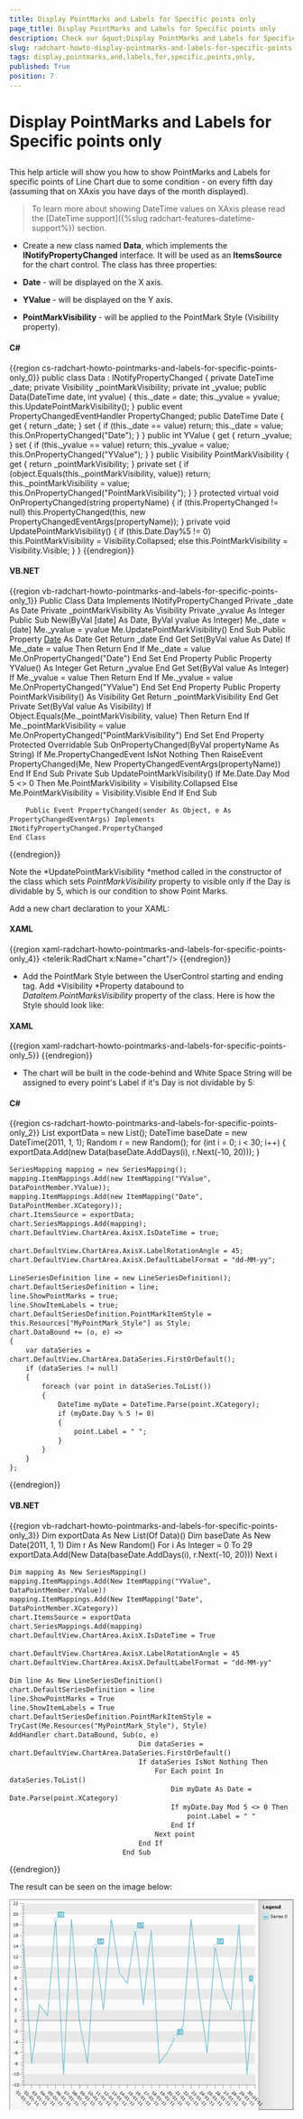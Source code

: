 ```yaml
---
title: Display PointMarks and Labels for Specific points only 
page_title: Display PointMarks and Labels for Specific points only 
description: Check our &quot;Display PointMarks and Labels for Specific points only&quot; documentation article for the RadChart WPF control.
slug: radchart-howto-display-pointmarks-and-labels-for-specific-points-only
tags: display,pointmarks,and,labels,for,specific,points,only,
published: True
position: 7
---
```


# Display PointMarks and Labels for Specific points only 



## 

This help article will show you how to show PointMarks and Labels for specific points of Line Chart due to some condition - on every fifth day (assuming that on XAxis you have days of the month displayed). 


>To learn more about showing DateTime values on XAxis please read the [DateTime support]({%slug radchart-features-datetime-support%}) section.

* Create a new class named __Data__, which implements the __INotifyPropertyChanged__ interface. It will be used as an __ItemsSource__ for the chart control. The class has three properties:

- __Date__ - will be displayed on the X axis. 

- __YValue__ - will be displayed on the Y axis.

- __PointMarkVisibility__ - will be applied to the PointMark Style (Visibility property).



#### __C#__

{{region cs-radchart-howto-pointmarks-and-labels-for-specific-points-only_0}}
	public class Data : INotifyPropertyChanged
	{
	  private DateTime _date;
	  private Visibility _pointMarkVisibility;
	  private int _yvalue;
	  public Data(DateTime date, int yvalue)
	  {
	   this._date = date;
	   this._yvalue = yvalue;
	   this.UpdatePointMarkVisibility();
	  }
	  public event PropertyChangedEventHandler PropertyChanged;
	  public DateTime Date
	  {
	   get
	   {
	     return _date;
	   }
	   set
	   {
	    if (this._date == value)
	    return;
	    this._date = value;
	    this.OnPropertyChanged("Date");
	   }
	 }
	   public int YValue
	   {
	     get
	      {
	       return _yvalue;
	       }
	    set
	     {
	      if (this._yvalue == value)
	      return;
	      this._yvalue = value;
	      this.OnPropertyChanged("YValue");
	     }
	   }
	   public Visibility PointMarkVisibility
	   {
	    get
	     {
	      return _pointMarkVisibility;
	     }
	    private set
	     {
	      if (object.Equals(this._pointMarkVisibility, value))
	      return;
	      this._pointMarkVisibility = value;
	      this.OnPropertyChanged("PointMarkVisibility");
	     }
	  }
	   protected virtual void OnPropertyChanged(string propertyName)
	   {
	     if (this.PropertyChanged != null)
	     this.PropertyChanged(this, new PropertyChangedEventArgs(propertyName));
	   }
	   private void UpdatePointMarkVisibility()
	   {
	     if (this.Date.Day%5 != 0)
	     this.PointMarkVisibility = Visibility.Collapsed;
	     else
	     this.PointMarkVisibility = Visibility.Visible;
	   }
	}
{{endregion}}



#### __VB.NET__

{{region vb-radchart-howto-pointmarks-and-labels-for-specific-points-only_1}}
	Public Class Data
	    Implements INotifyPropertyChanged
	    Private _date As Date
	    Private _pointMarkVisibility As Visibility
	    Private _yvalue As Integer
	    Public Sub New(ByVal [date] As Date, ByVal yvalue As Integer)
	        Me._date = [date]
	        Me._yvalue = yvalue
	        Me.UpdatePointMarkVisibility()
	    End Sub
	    Public Property [Date]() As Date
	        Get
	            Return _date
	        End Get
	        Set(ByVal value As Date)
	            If Me._date = value Then
	                Return
	            End If
	            Me._date = value
	            Me.OnPropertyChanged("Date")
	        End Set
	    End Property
	    Public Property YValue() As Integer
	        Get
	            Return _yvalue
	        End Get
	        Set(ByVal value As Integer)
	            If Me._yvalue = value Then
	                Return
	            End If
	            Me._yvalue = value
	            Me.OnPropertyChanged("YValue")
	        End Set
	    End Property
	    Public Property PointMarkVisibility() As Visibility
	        Get
	            Return _pointMarkVisibility
	        End Get
	        Private Set(ByVal value As Visibility)
	            If Object.Equals(Me._pointMarkVisibility, value) Then
	                Return
	            End If
	            Me._pointMarkVisibility = value
	            Me.OnPropertyChanged("PointMarkVisibility")
	        End Set
	    End Property
	    Protected Overridable Sub OnPropertyChanged(ByVal propertyName As String)
	        If Me.PropertyChangedEvent IsNot Nothing Then
	            RaiseEvent PropertyChanged(Me, New PropertyChangedEventArgs(propertyName))
	        End If
	    End Sub
	    Private Sub UpdatePointMarkVisibility()
	        If Me.Date.Day Mod 5 <> 0 Then
	            Me.PointMarkVisibility = Visibility.Collapsed
	        Else
	            Me.PointMarkVisibility = Visibility.Visible
	        End If
	    End Sub
	
	    Public Event PropertyChanged(sender As Object, e As PropertyChangedEventArgs) Implements INotifyPropertyChanged.PropertyChanged
	End Class
{{endregion}}



Note the *UpdatePointMarkVisibility *method called in the constructor of the class which sets *PointMarkVisibility* property to visible only if the Day is dividable by 5, which is our condition to show Point Marks.

Add a new chart declaration to your XAML:

#### __XAML__

{{region xaml-radchart-howto-pointmarks-and-labels-for-specific-points-only_4}}
	<telerik:RadChart x:Name="chart"/>
{{endregion}}



* Add the PointMark Style between the UserControl starting and ending tag. Add *Visibility *Property databound to *DataItem.PointMarksVisibility* property of the class. Here is how the Style should look like:

#### __XAML__

{{region xaml-radchart-howto-pointmarks-and-labels-for-specific-points-only_5}}
	<Style x:Key="MyPointMark_Style" TargetType="telerik:PointMark">
	    <Setter Property="Template">
	        <Setter.Value>
	            <ControlTemplate TargetType="telerik:PointMark">
	                <Canvas>
	                    <Path x:Name="PART_PointMarkPath"
	            Canvas.Left="{TemplateBinding PointMarkCanvasLeft}"
	            Canvas.Top="{TemplateBinding PointMarkCanvasTop}"
	            Style="{TemplateBinding ShapeStyle}"
	            Width="{TemplateBinding Size}"
	            Height="{TemplateBinding Size}"
	            Visibility="{Binding DataItem.PointMarkVisibility}"
	            Stretch="Fill">
	                        <Path.Data>
	                            <PathGeometry x:Name="PART_PointMarkPathGeometry" />
	                        </Path.Data>
	                    </Path>
	                </Canvas>
	            </ControlTemplate>
	        </Setter.Value>
	    </Setter>
	</Style>
{{endregion}}



* The chart will be built in the code-behind and White Space String will be assigned to every point's Label if it's Day is not dividable by 5:

#### __C#__

{{region cs-radchart-howto-pointmarks-and-labels-for-specific-points-only_2}}
	List<Data> exportData = new List<Data>();
	DateTime baseDate = new DateTime(2011, 1, 1);
	Random r = new Random();
	for (int i = 0; i < 30; i++)
	{
	    exportData.Add(new Data(baseDate.AddDays(i), r.Next(-10, 20)));
	}
	
	SeriesMapping mapping = new SeriesMapping();
	mapping.ItemMappings.Add(new ItemMapping("YValue", DataPointMember.YValue));
	mapping.ItemMappings.Add(new ItemMapping("Date", DataPointMember.XCategory));
	chart.ItemsSource = exportData;
	chart.SeriesMappings.Add(mapping);
	chart.DefaultView.ChartArea.AxisX.IsDateTime = true;
	
	chart.DefaultView.ChartArea.AxisX.LabelRotationAngle = 45;
	chart.DefaultView.ChartArea.AxisX.DefaultLabelFormat = "dd-MM-yy";
	
	LineSeriesDefinition line = new LineSeriesDefinition();
	chart.DefaultSeriesDefinition = line;
	line.ShowPointMarks = true;
	line.ShowItemLabels = true;
	chart.DefaultSeriesDefinition.PointMarkItemStyle = this.Resources["MyPointMark_Style"] as Style;
	chart.DataBound += (o, e) =>
	{
	    var dataSeries = chart.DefaultView.ChartArea.DataSeries.FirstOrDefault();
	    if (dataSeries != null)
	    {
	        foreach (var point in dataSeries.ToList())
	        {
	            DateTime myDate = DateTime.Parse(point.XCategory);
	            if (myDate.Day % 5 != 0)
	            {
	                point.Label = " ";
	            }
	        }
	    }
	};
{{endregion}}



#### __VB.NET__

{{region vb-radchart-howto-pointmarks-and-labels-for-specific-points-only_3}}
	Dim exportData As New List(Of Data)()
	Dim baseDate As New Date(2011, 1, 1)
	Dim r As New Random()
	For i As Integer = 0 To 29
	    exportData.Add(New Data(baseDate.AddDays(i), r.Next(-10, 20)))
	Next i
	
	Dim mapping As New SeriesMapping()
	mapping.ItemMappings.Add(New ItemMapping("YValue", DataPointMember.YValue))
	mapping.ItemMappings.Add(New ItemMapping("Date", DataPointMember.XCategory))
	chart.ItemsSource = exportData
	chart.SeriesMappings.Add(mapping)
	chart.DefaultView.ChartArea.AxisX.IsDateTime = True
	
	chart.DefaultView.ChartArea.AxisX.LabelRotationAngle = 45
	chart.DefaultView.ChartArea.AxisX.DefaultLabelFormat = "dd-MM-yy"
	
	Dim line As New LineSeriesDefinition()
	chart.DefaultSeriesDefinition = line
	line.ShowPointMarks = True
	line.ShowItemLabels = True
	chart.DefaultSeriesDefinition.PointMarkItemStyle = TryCast(Me.Resources("MyPointMark_Style"), Style)
	AddHandler chart.DataBound, Sub(o, e)
	                                Dim dataSeries = chart.DefaultView.ChartArea.DataSeries.FirstOrDefault()
	                                If dataSeries IsNot Nothing Then
	                                    For Each point In dataSeries.ToList()
	                                        Dim myDate As Date = Date.Parse(point.XCategory)
	                                        If myDate.Day Mod 5 <> 0 Then
	                                            point.Label = " "
	                                        End If
	                                    Next point
	                                End If
	                            End Sub
{{endregion}}





The result can be seen on the image below:

![](images/RadChart_HowToPointmarks_010.png)
